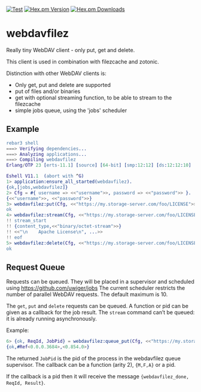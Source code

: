 [![Test](https://github.com/mworrell/webdavfilez/workflows/Test/badge.svg)](https://github.com/mworrell/webdavfilez/actions)
[![Hex.pm Version](https://img.shields.io/hexpm/v/webdavfilez.svg)](https://hex.pm/packages/webdavfilez)
[![Hex.pm Downloads](https://img.shields.io/hexpm/dt/webdavfilez.svg)](https://hex.pm/packages/webdavfilez)

webdavfilez
===========

Really tiny WebDAV client - only put, get and delete.

This client is used in combination with filezcache and zotonic.

Distinction with other WebDAV clients is:

 * Only get, put and delete are supported
 * put of files and/or binaries
 * get with optional streaming function, to be able to stream to the filezcache
 * simple jobs queue, using the 'jobs' scheduler

Example
-------

```erlang
rebar3 shell
===> Verifying dependencies...
===> Analyzing applications...
===> Compiling webdavfilez
Erlang/OTP 23 [erts-11.1] [source] [64-bit] [smp:12:12] [ds:12:12:10] [async-threads:1] [hipe]

Eshell V11.1  (abort with ^G)
1> application:ensure_all_started(webdavfilez).
{ok,[jobs,webdavfilez]}
2> Cfg = #{ username => <<"username">>, password => <<"password">> }.
{<<"username">>, <<"password">>}
3> webdavfilez:put(Cfg, <<"https://my.storage-server.com/foo/LICENSE">>, {filename, "LICENSE"}).
ok
4> webdavfilez:stream(Cfg, <<"https://my.storage-server.com/foo/LICENSE">>, fun(X) -> io:format("!! ~p~n", [X]) end).
!! stream_start
!! {content_type,<<"binary/octet-stream">>}
!! <<"\n    Apache License\n", ...>>
!! eof
5> webdavfilez:delete(Cfg, <<"https://my.storage-server.com/foo/LICENSE">>).
ok
```

Request Queue
-------------

Requests can be queued. They will be placed in a supervisor and scheduled using https://github.com/uwiger/jobs
The current scheduler restricts the number of parallel WebDAV requests. The default maximum is 10.

The `get`, `put` and `delete` requests can be queued. A function or pid can be given as a callback for the job result.
The `stream` command can’t be queued: it is already running asynchronously.

Example:

```erlang
6> {ok, ReqId, JobPid} = webdavfilez:queue_put(Cfg, <<"https://my.storage-server.com/foo/LICENSE">>, {filename, 10175, "LICENSE"}, fun(ReqId, Result) -> nop end).
{ok,#Ref<0.0.0.3684>,<0.854.0>}
```

The returned `JobPid` is the pid of the process in the webdavfilez queue supervisor.
The callback can be a function (arity 2), `{M,F,A}` or a pid.

If the callback is a pid then it will receive the message `{webdavfilez_done, ReqId, Result}`.

